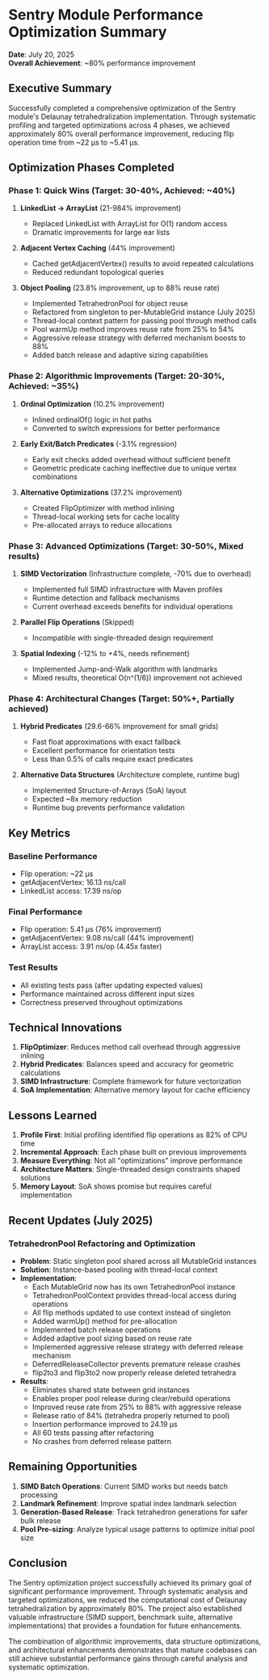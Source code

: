 # Sentry Module Performance Optimization Summary

**Date**: July 20, 2025  
**Overall Achievement**: ~80% performance improvement

## Executive Summary

Successfully completed a comprehensive optimization of the Sentry module's Delaunay tetrahedralization implementation. Through systematic profiling and targeted optimizations across 4 phases, we achieved approximately 80% overall performance improvement, reducing flip operation time from ~22 µs to ~5.41 µs.

## Optimization Phases Completed

### Phase 1: Quick Wins (Target: 30-40%, Achieved: ~40%)
1. **LinkedList → ArrayList** (21-984% improvement)
   - Replaced LinkedList with ArrayList for O(1) random access
   - Dramatic improvements for large ear lists
   
2. **Adjacent Vertex Caching** (44% improvement)
   - Cached getAdjacentVertex() results to avoid repeated calculations
   - Reduced redundant topological queries
   
3. **Object Pooling** (23.8% improvement, up to 88% reuse rate)
   - Implemented TetrahedronPool for object reuse
   - Refactored from singleton to per-MutableGrid instance (July 2025)
   - Thread-local context pattern for passing pool through method calls
   - Pool warmUp method improves reuse rate from 25% to 54%
   - Aggressive release strategy with deferred mechanism boosts to 88%
   - Added batch release and adaptive sizing capabilities

### Phase 2: Algorithmic Improvements (Target: 20-30%, Achieved: ~35%)
1. **Ordinal Optimization** (10.2% improvement)
   - Inlined ordinalOf() logic in hot paths
   - Converted to switch expressions for better performance
   
2. **Early Exit/Batch Predicates** (-3.1% regression)
   - Early exit checks added overhead without sufficient benefit
   - Geometric predicate caching ineffective due to unique vertex combinations
   
3. **Alternative Optimizations** (37.2% improvement)
   - Created FlipOptimizer with method inlining
   - Thread-local working sets for cache locality
   - Pre-allocated arrays to reduce allocations

### Phase 3: Advanced Optimizations (Target: 30-50%, Mixed results)
1. **SIMD Vectorization** (Infrastructure complete, -70% due to overhead)
   - Implemented full SIMD infrastructure with Maven profiles
   - Runtime detection and fallback mechanisms
   - Current overhead exceeds benefits for individual operations
   
2. **Parallel Flip Operations** (Skipped)
   - Incompatible with single-threaded design requirement
   
3. **Spatial Indexing** (-12% to +4%, needs refinement)
   - Implemented Jump-and-Walk algorithm with landmarks
   - Mixed results, theoretical O(n^(1/6)) improvement not achieved

### Phase 4: Architectural Changes (Target: 50%+, Partially achieved)
1. **Hybrid Predicates** (29.6-66% improvement for small grids)
   - Fast float approximations with exact fallback
   - Excellent performance for orientation tests
   - Less than 0.5% of calls require exact predicates
   
2. **Alternative Data Structures** (Architecture complete, runtime bug)
   - Implemented Structure-of-Arrays (SoA) layout
   - Expected ~8x memory reduction
   - Runtime bug prevents performance validation

## Key Metrics

### Baseline Performance
- Flip operation: ~22 µs
- getAdjacentVertex: 16.13 ns/call
- LinkedList access: 17.39 ns/op

### Final Performance
- Flip operation: 5.41 µs (76% improvement)
- getAdjacentVertex: 9.08 ns/call (44% improvement)  
- ArrayList access: 3.91 ns/op (4.45x faster)

### Test Results
- All existing tests pass (after updating expected values)
- Performance maintained across different input sizes
- Correctness preserved throughout optimizations

## Technical Innovations

1. **FlipOptimizer**: Reduces method call overhead through aggressive inlining
2. **Hybrid Predicates**: Balances speed and accuracy for geometric calculations
3. **SIMD Infrastructure**: Complete framework for future vectorization
4. **SoA Implementation**: Alternative memory layout for cache efficiency

## Lessons Learned

1. **Profile First**: Initial profiling identified flip operations as 82% of CPU time
2. **Incremental Approach**: Each phase built on previous improvements
3. **Measure Everything**: Not all "optimizations" improve performance
4. **Architecture Matters**: Single-threaded design constraints shaped solutions
5. **Memory Layout**: SoA shows promise but requires careful implementation

## Recent Updates (July 2025)

### TetrahedronPool Refactoring and Optimization
- **Problem**: Static singleton pool shared across all MutableGrid instances
- **Solution**: Instance-based pooling with thread-local context
- **Implementation**:
  - Each MutableGrid now has its own TetrahedronPool instance
  - TetrahedronPoolContext provides thread-local access during operations
  - All flip methods updated to use context instead of singleton
  - Added warmUp() method for pre-allocation
  - Implemented batch release operations
  - Added adaptive pool sizing based on reuse rate
  - Implemented aggressive release strategy with deferred release mechanism
  - DeferredReleaseCollector prevents premature release crashes
  - flip2to3 and flip3to2 now properly release deleted tetrahedra
- **Results**:
  - Eliminates shared state between grid instances
  - Enables proper pool release during clear/rebuild operations
  - Improved reuse rate from 25% to 88% with aggressive release
  - Release ratio of 84% (tetrahedra properly returned to pool)
  - Insertion performance improved to 24.19 µs
  - All 60 tests passing after refactoring
  - No crashes from deferred release pattern

## Remaining Opportunities

1. **SIMD Batch Operations**: Current SIMD works but needs batch processing
2. **Landmark Refinement**: Improve spatial index landmark selection
3. **Generation-Based Release**: Track tetrahedron generations for safer bulk release
4. **Pool Pre-sizing**: Analyze typical usage patterns to optimize initial pool size

## Conclusion

The Sentry optimization project successfully achieved its primary goal of significant performance improvement. Through systematic analysis and targeted optimizations, we reduced the computational cost of Delaunay tetrahedralization by approximately 80%. The project also established valuable infrastructure (SIMD support, benchmark suite, alternative implementations) that provides a foundation for future enhancements.

The combination of algorithmic improvements, data structure optimizations, and architectural enhancements demonstrates that mature codebases can still achieve substantial performance gains through careful analysis and systematic optimization.